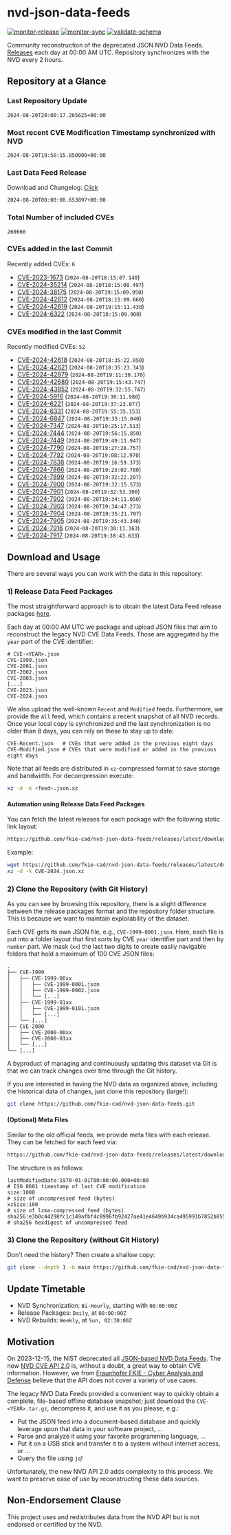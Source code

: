 # nvd-json-data-feeds

[![monitor-release](https://github.com/fkie-cad/nvd-json-data-feeds/actions/workflows/monitor_release.yml/badge.svg)](https://github.com/fkie-cad/nvd-json-data-feeds/actions/workflows/monitor_release.yml)
[![monitor-sync](https://github.com/fkie-cad/nvd-json-data-feeds/actions/workflows/monitor_sync.yml/badge.svg)](https://github.com/fkie-cad/nvd-json-data-feeds/actions/workflows/monitor_sync.yml)
[![validate-schema](https://github.com/fkie-cad/nvd-json-data-feeds/actions/workflows/validate_schema.yml/badge.svg)](https://github.com/fkie-cad/nvd-json-data-feeds/actions/workflows/validate_schema.yml)

Community reconstruction of the deprecated JSON NVD Data Feeds.
[Releases](https://github.com/fkie-cad/nvd-json-data-feeds/releases/latest) each day at 00:00 AM UTC.
Repository synchronizes with the NVD every 2 hours.

## Repository at a Glance

### Last Repository Update

```plain
2024-08-20T20:00:17.265625+00:00
```

### Most recent CVE Modification Timestamp synchronized with NVD

```plain
2024-08-20T19:56:15.850000+00:00
```

### Last Data Feed Release

Download and Changelog: [Click](https://github.com/fkie-cad/nvd-json-data-feeds/releases/latest)

```plain
2024-08-20T00:00:08.653897+00:00
```

### Total Number of included CVEs

```plain
260660
```

### CVEs added in the last Commit

Recently added CVEs: `6`

- [CVE-2023-1673](CVE-2023/CVE-2023-16xx/CVE-2023-1673.json) (`2024-08-20T18:15:07.140`)
- [CVE-2024-35214](CVE-2024/CVE-2024-352xx/CVE-2024-35214.json) (`2024-08-20T18:15:08.497`)
- [CVE-2024-38175](CVE-2024/CVE-2024-381xx/CVE-2024-38175.json) (`2024-08-20T19:15:09.950`)
- [CVE-2024-42612](CVE-2024/CVE-2024-426xx/CVE-2024-42612.json) (`2024-08-20T18:15:09.660`)
- [CVE-2024-42619](CVE-2024/CVE-2024-426xx/CVE-2024-42619.json) (`2024-08-20T19:15:11.430`)
- [CVE-2024-6322](CVE-2024/CVE-2024-63xx/CVE-2024-6322.json) (`2024-08-20T18:15:09.900`)


### CVEs modified in the last Commit

Recently modified CVEs: `52`

- [CVE-2024-42618](CVE-2024/CVE-2024-426xx/CVE-2024-42618.json) (`2024-08-20T18:35:22.050`)
- [CVE-2024-42621](CVE-2024/CVE-2024-426xx/CVE-2024-42621.json) (`2024-08-20T18:35:23.343`)
- [CVE-2024-42679](CVE-2024/CVE-2024-426xx/CVE-2024-42679.json) (`2024-08-20T19:11:30.170`)
- [CVE-2024-42680](CVE-2024/CVE-2024-426xx/CVE-2024-42680.json) (`2024-08-20T19:15:43.747`)
- [CVE-2024-43852](CVE-2024/CVE-2024-438xx/CVE-2024-43852.json) (`2024-08-20T19:32:55.747`)
- [CVE-2024-5916](CVE-2024/CVE-2024-59xx/CVE-2024-5916.json) (`2024-08-20T19:30:11.980`)
- [CVE-2024-6221](CVE-2024/CVE-2024-62xx/CVE-2024-6221.json) (`2024-08-20T19:37:23.077`)
- [CVE-2024-6331](CVE-2024/CVE-2024-63xx/CVE-2024-6331.json) (`2024-08-20T19:55:35.153`)
- [CVE-2024-6847](CVE-2024/CVE-2024-68xx/CVE-2024-6847.json) (`2024-08-20T19:35:15.040`)
- [CVE-2024-7347](CVE-2024/CVE-2024-73xx/CVE-2024-7347.json) (`2024-08-20T19:25:17.513`)
- [CVE-2024-7444](CVE-2024/CVE-2024-74xx/CVE-2024-7444.json) (`2024-08-20T19:56:15.850`)
- [CVE-2024-7449](CVE-2024/CVE-2024-74xx/CVE-2024-7449.json) (`2024-08-20T19:49:11.947`)
- [CVE-2024-7790](CVE-2024/CVE-2024-77xx/CVE-2024-7790.json) (`2024-08-20T19:27:28.757`)
- [CVE-2024-7792](CVE-2024/CVE-2024-77xx/CVE-2024-7792.json) (`2024-08-20T19:08:12.970`)
- [CVE-2024-7838](CVE-2024/CVE-2024-78xx/CVE-2024-7838.json) (`2024-08-20T19:16:59.373`)
- [CVE-2024-7866](CVE-2024/CVE-2024-78xx/CVE-2024-7866.json) (`2024-08-20T19:23:02.780`)
- [CVE-2024-7899](CVE-2024/CVE-2024-78xx/CVE-2024-7899.json) (`2024-08-20T19:32:22.207`)
- [CVE-2024-7900](CVE-2024/CVE-2024-79xx/CVE-2024-7900.json) (`2024-08-20T19:32:15.573`)
- [CVE-2024-7901](CVE-2024/CVE-2024-79xx/CVE-2024-7901.json) (`2024-08-20T19:32:53.300`)
- [CVE-2024-7902](CVE-2024/CVE-2024-79xx/CVE-2024-7902.json) (`2024-08-20T19:34:11.050`)
- [CVE-2024-7903](CVE-2024/CVE-2024-79xx/CVE-2024-7903.json) (`2024-08-20T19:34:47.273`)
- [CVE-2024-7904](CVE-2024/CVE-2024-79xx/CVE-2024-7904.json) (`2024-08-20T19:35:21.707`)
- [CVE-2024-7905](CVE-2024/CVE-2024-79xx/CVE-2024-7905.json) (`2024-08-20T19:35:43.340`)
- [CVE-2024-7916](CVE-2024/CVE-2024-79xx/CVE-2024-7916.json) (`2024-08-20T19:38:11.163`)
- [CVE-2024-7917](CVE-2024/CVE-2024-79xx/CVE-2024-7917.json) (`2024-08-20T19:38:43.633`)


## Download and Usage

There are several ways you can work with the data in this repository:

### 1) Release Data Feed Packages

The most straightforward approach is to obtain the latest Data Feed release packages [here](https://github.com/fkie-cad/nvd-json-data-feeds/releases/latest).

Each day at 00:00 AM UTC we package and upload JSON files that aim to reconstruct the legacy NVD CVE Data Feeds.
Those are aggregated by the `year` part of the CVE identifier:

```
# CVE-<YEAR>.json
CVE-1999.json
CVE-2001.json
CVE-2002.json
CVE-2003.json
[...]
CVE-2023.json
CVE-2024.json
```

We also upload the well-known `Recent` and `Modified` feeds.
Furthermore, we provide the `All` feed, which contains a recent snapshot of all NVD records.
Once your local copy is synchronized and the last synchronization is no older than 8 days, you can rely on these to stay up to date:

```plain
CVE-Recent.json   # CVEs that were added in the previous eight days
CVE-Modified.json # CVEs that were modified or added in the previous eight days
```

Note that all feeds are distributed in `xz`-compressed format to save storage and bandwidth.
For decompression execute:

```sh
xz -d -k <feed>.json.xz
```

#### Automation using Release Data Feed Packages

You can fetch the latest releases for each package with the following static link layout:

```sh
https://github.com/fkie-cad/nvd-json-data-feeds/releases/latest/download/CVE-<YEAR>.json.xz
```

Example:

```sh
wget https://github.com/fkie-cad/nvd-json-data-feeds/releases/latest/download/CVE-2024.json.xz
xz -d -k CVE-2024.json.xz
```

### 2) Clone the Repository (with Git History)

As you can see by browsing this repository, there is a slight difference between the release packages format and the repository folder structure.
This is because we want to maintain explorability of the dataset.

Each CVE gets its own JSON file, e.g., `CVE-1999-0001.json`.
Here, each file is put into a folder layout that first sorts by CVE `year` identifier part and then by `number` part.
We mask (`xx`) the last two digits to create easily navigable folders that hold a maximum of 100 CVE JSON files:

```plain
.
├── CVE-1999
│   ├── CVE-1999-00xx
│   │   ├── CVE-1999-0001.json
│   │   ├── CVE-1999-0002.json
│   │   └── [...]
│   ├── CVE-1999-01xx
│   │   ├── CVE-1999-0101.json
│   │   └── [...]
│   └── [...]
├── CVE-2000
│   ├── CVE-2000-00xx
│   ├── CVE-2000-01xx
│   └── [...]
└── [...]
```

A byproduct of managing and continuously updating this dataset via Git is that we can track changes over time through the Git history.

If you are interested in having the NVD data as organized above, including the historical data of changes, just clone this repository (large!):

```sh
git clone https://github.com/fkie-cad/nvd-json-data-feeds.git
```

#### (Optional) Meta Files

Similar to the old official feeds, we provide meta files with each release. They can be fetched for each feed via:

```sh
https://github.com/fkie-cad/nvd-json-data-feeds/releases/latest/download/CVE-<YEAR>.meta
```

The structure is as follows:

```plain
lastModifiedDate:1970-01-01T00:00:00.000+00:00                          # ISO 8601 timestamp of last CVE modification
size:1000                                                               # size of uncompressed feed (bytes)
xzSize:100                                                              # size of lzma-compressed feed (bytes)
sha256:e3b0c44298fc1c149afbf4c8996fb92427ae41e4649b934ca495991b7852b855 # sha256 hexdigest of uncompressed feed
```

### 3) Clone the Repository (without Git History)

Don't need the history? Then create a shallow copy:

```sh
git clone --depth 1 -b main https://github.com/fkie-cad/nvd-json-data-feeds.git
```


## Update Timetable

* NVD Synchronization: `Bi-Hourly`, starting with `00:00:00Z`
* Release Packages: `Daily`, at `00:00:00Z`
* NVD Rebuilds: `Weekly`, at `Sun, 02:30:00Z`


## Motivation

On 2023-12-15, the NIST deprecated all [JSON-based NVD Data Feeds](https://nvd.nist.gov/vuln/data-feeds#divRetirementBanner-1).
The new [NVD CVE API 2.0](https://nvd.nist.gov/developers/vulnerabilities) is, without a doubt, a great way to obtain CVE information.
However, we from [Fraunhofer FKIE - Cyber Analysis and Defense](https://www.fkie.fraunhofer.de/en/departments/cad.html) believe that the API does not cover a variety of use cases.

The legacy NVD Data Feeds provided a convenient way to quickly obtain a complete, file-based offline database snapshot; just download the `CVE-<YEAR>.tar.gz`, decompress it, and use it as you please, e.g.:

- Put the JSON feed into a document-based database and quickly leverage upon that data in your software project, ...
- Parse and analyze it using your favorite programming language, ...
- Put it on a USB stick and transfer it to a system without internet access, or ...
- Query the file using `jq`!

Unfortunately, the new NVD API 2.0 adds complexity to this process.
We want to preserve ease of use by reconstructing these data sources.

## Non-Endorsement Clause

This project uses and redistributes data from the NVD API but is not endorsed or certified by the NVD.